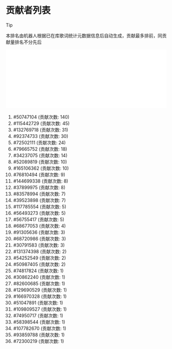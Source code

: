 # 贡献者列表

> [!TIP]
> 本排名由机器人根据已在库歌词统计元数据信息后自动生成，贡献最多排前，同贡献量排名不分先后

![贡献者头像画廊](./CONTRIBUTORS.svg)

1. #50747104 (贡献次数: 140)
2. #115442729 (贡献次数: 45)
3. #132769718 (贡献次数: 31)
4. #92374733 (贡献次数: 30)
5. #72502111 (贡献次数: 24)
6. #79665752 (贡献次数: 18)
7. #34237075 (贡献次数: 14)
8. #52089819 (贡献次数: 10)
9. #165106362 (贡献次数: 10)
10. #76810494 (贡献次数: 9)
11. #144699338 (贡献次数: 8)
12. #37899975 (贡献次数: 8)
13. #83578994 (贡献次数: 7)
14. #39523898 (贡献次数: 7)
15. #117785554 (贡献次数: 5)
16. #56493273 (贡献次数: 5)
17. #56755417 (贡献次数: 5)
18. #68677053 (贡献次数: 4)
19. #91305636 (贡献次数: 3)
20. #68720986 (贡献次数: 3)
21. #30791583 (贡献次数: 3)
22. #131374398 (贡献次数: 2)
23. #54252549 (贡献次数: 2)
24. #50987405 (贡献次数: 2)
25. #74817824 (贡献次数: 1)
26. #30862240 (贡献次数: 1)
27. #82600685 (贡献次数: 1)
28. #129690529 (贡献次数: 1)
29. #166970328 (贡献次数: 1)
30. #51047891 (贡献次数: 1)
31. #109809527 (贡献次数: 1)
32. #74950717 (贡献次数: 1)
33. #58398544 (贡献次数: 1)
34. #107782670 (贡献次数: 1)
35. #93859788 (贡献次数: 1)
36. #72300219 (贡献次数: 1)
